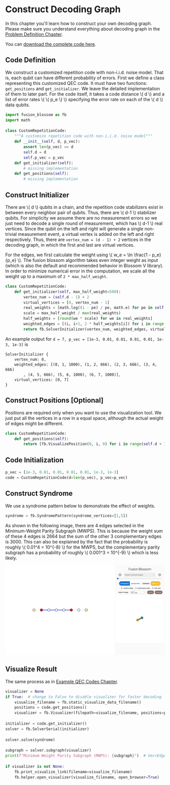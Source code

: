 # Construct Decoding Graph

In this chapter you'll learn how to construct your own decoding graph.
Please make sure you understand everything about decoding graph in the [Problem Definition Chapter](../problem_definition.md).

You can [download the complete code here](./construct-decoding-graph.py).

## Code Definition

We construct a customized repetition code with non-i.i.d. noise model.
That is, each qubit can have different probability of errors.
First we define a class representing this customized QEC code.
It must have two functions: `get_positions` and `get_initializer`.
We leave the detailed implementation of them to later part.
For the code itself, it takes a code distance \\( d \\) and a list of error rates \\( \\{ p_e \\} \\) specifying the error rate on each of the \\( d \\) data qubits.

```python
import fusion_blossom as fb
import math

class CustomRepetitionCode:
    """A customize repetition code with non-i.i.d. noise model"""
    def __init__(self, d, p_vec):
        assert len(p_vec) == d
        self.d = d
        self.p_vec = p_vec
    def get_initializer(self):
        # missing implementation
    def get_positions(self):
        # missing implementation
```

## Construct Initializer

There are \\( d \\) qubits in a chain, and the repetition code stabilizers exist in between every neighbor pair of qubits.
Thus, there are \\( d-1 \\) stabilizer qubits.
For simplicity we assume there are no measurement errors so we just need to decode a single round of measurement, which has \\( d-1 \\) real vertices.
Since the qubit on the left and right will generate a single non-trivial measurement event, a virtual vertex is added on the left and right respectively.
Thus, there are `vertex_num = (d - 1) + 2` vertices in the decoding graph, in which the first and last are virtual vertices.

For the edges, we first calculate the weight using \\( w_e = \ln \frac{1 - p_e}{p_e} \\).
The fusion blossom algorithm takes even integer weight as input (which is also the default and recommended behavior in Blossom V library).
In order to minimize numerical error in the computation, we scale all the weight up to a maximum of `2 * max_half_weight`.

```python
class CustomRepetitionCode:
    def get_initializer(self, max_half_weight=500):
        vertex_num = (self.d - 1) + 2
        virtual_vertices = [0, vertex_num - 1]
        real_weights = [math.log((1 - pe) / pe, math.e) for pe in self.p_vec]
        scale = max_half_weight / max(real_weights)
        half_weights = [round(we * scale) for we in real_weights]
        weighted_edges = [(i, i+1, 2 * half_weights[i]) for i in range(vertex_num-1)]
        return fb.SolverInitializer(vertex_num, weighted_edges, virtual_vertices)
```

An example output for `d = 7, p_vec = [1e-3, 0.01, 0.01, 0.01, 0.01, 1e-3, 1e-3]` is

```
SolverInitializer {
    vertex_num: 8,
    weighted_edges: [(0, 1, 1000), (1, 2, 666), (2, 3, 666), (3, 4, 666)
        , (4, 5, 666), (5, 6, 1000), (6, 7, 1000)],
    virtual_vertices: [0, 7]
}
```

## Construct Positions [Optional]

Positions are required only when you want to use the visualization tool.
We just put all the vertices in a row in a equal space, although the actual weight of edges might be different.

```python
class CustomRepetitionCode:
    def get_positions(self):
        return [fb.VisualizePosition(0, i, 0) for i in range(self.d + 1)]
```

## Code Initialization

```python
p_vec = [1e-3, 0.01, 0.01, 0.01, 0.01, 1e-3, 1e-3]
code = CustomRepetitionCode(d=len(p_vec), p_vec=p_vec)
```

## Construct Syndrome

We use a syndrome pattern below to demonstrate the effect of weights.

```python
syndrome = fb.SyndromePattern(syndrome_vertices=[1,5])
```

As shown in the following image, there are 4 edges selected in the Minimum-Weight Parity Subgraph (MWPS).
This is because the weight sum of these 4 edges is 2664 but the sum of the other 3 complementary edges is 3000.
This can also be explained by the fact that the probability is roughly \\( 0.01^4 = 10^{-8} \\) for the MWPS, but the complementary parity subgraph has a probability of roughly \\( 0.001^3 = 10^{-9} \\) which is less likely.

![](../img/construct-decoding-graph.png)

## Visualize Result

The same process as in [Example QEC Codes Chapter](./example-qec-codes.md).

```python
visualizer = None
if True:  # change to False to disable visualizer for faster decoding
    visualize_filename = fb.static_visualize_data_filename()
    positions = code.get_positions()
    visualizer = fb.Visualizer(filepath=visualize_filename, positions=positions)

initializer = code.get_initializer()
solver = fb.SolverSerial(initializer)

solver.solve(syndrome)

subgraph = solver.subgraph(visualizer)
print(f"Minimum Weight Parity Subgraph (MWPS): {subgraph}")  # Vec<EdgeIndex>

if visualizer is not None:
    fb.print_visualize_link(filename=visualize_filename)
    fb.helper.open_visualizer(visualize_filename, open_browser=True)
```
